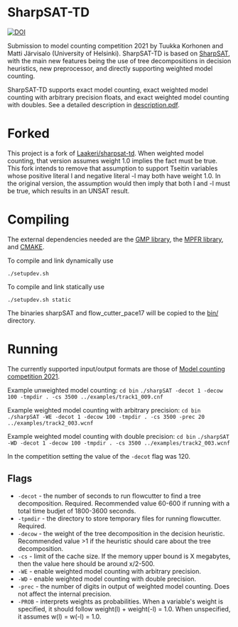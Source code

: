 # SharpSAT-TD

[![DOI](https://zenodo.org/badge/DOI/10.5281/zenodo.4880703.svg)](https://doi.org/10.5281/zenodo.4880703)

Submission to model counting competition 2021 by Tuukka Korhonen and Matti Järvisalo (University of Helsinki).
SharpSAT-TD is based on [SharpSAT](https://github.com/marcthurley/sharpSAT), with the main new features being the use of tree decompositions in decision heuristics, new preprocessor, and directly supporting weighted model counting.


SharpSAT-TD supports exact model counting, exact weighted model counting with arbitrary precision floats, and exact weighted model counting with doubles.
See a detailed description in [description.pdf](https://github.com/Laakeri/sharpsat-td/blob/main/description.pdf).

# Forked

This project is a fork of [Laakeri/sharpsat-td](https://github.com/Laakeri/sharpsat-td). When weighted model counting, that version assumes weight 1.0 implies the fact must be true. This fork intends to remove that assumption to support Tseitin variables whose positive literal l and negative literal -l may both have weight 1.0. In the original version, the assumption would then imply that both l and -l must be true, which results in an UNSAT result.

# Compiling

The external dependencies needed are the [GMP library](https://gmplib.org/), the [MPFR library](https://www.mpfr.org/), and [CMAKE](https://cmake.org/).

To compile and link dynamically use

``./setupdev.sh``

To compile and link statically use

``./setupdev.sh static``


The binaries sharpSAT and flow_cutter_pace17 will be copied to the [bin/](https://github.com/Laakeri/sharpsat-td/tree/main/bin) directory.

# Running

The currently supported input/output formats are those of [Model counting competition 2021](https://mccompetition.org/assets/files/2021/competition2021.pdf).


Example unweighted model counting:
`cd bin`
`./sharpSAT -decot 1 -decow 100 -tmpdir . -cs 3500 ../examples/track1_009.cnf`


Example weighted model counting with arbitrary precision:
`cd bin`
`./sharpSAT -WE -decot 1 -decow 100 -tmpdir . -cs 3500 -prec 20 ../examples/track2_003.wcnf`


Example weighted model counting with double precision:
`cd bin`
`./sharpSAT -WD -decot 1 -decow 100 -tmpdir . -cs 3500 ../examples/track2_003.wcnf`


In the competition setting the value of the `-decot` flag was 120.

## Flags

- `-decot` - the number of seconds to run flowcutter to find a tree decomposition. Required. Recommended value 60-600 if running with a total time budjet of 1800-3600 seconds.
- `-tpmdir` - the directory to store temporary files for running flowcutter. Required.
- `-decow` - the weight of the tree decomposition in the decision heuristic. Recommended value >1 if the heuristic should care about the tree decomposition.
- `-cs` - limit of the cache size. If the memory upper bound is X megabytes, then the value here should be around x/2-500.
- `-WE` - enable weighted model counting with arbitrary precision.
- `-WD` - enable weighted model counting with double precision.
- `-prec` - the number of digits in output of weighted model counting. Does not affect the internal precision.
- `-PROB` - interprets weights as probabilities. When a variable's weight is specified, it should follow weight(l) + weight(-l) = 1.0. When unspecified, it assumes w(l) = w(-l) = 1.0. 
